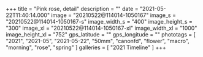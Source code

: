+++
title = "Pink rose, detail"
description = ""
date = "2021-05-22T11:40:14.000"
image = "20210522@114014-1050167"
image_s = "20210522@114014-1050167-s"
image_width_s = "400"
image_height_s = "300"
image_xl = "20210522@114014-1050167-xl"
image_width_xl = "1000"
image_height_xl = "752"
gps_latitude = ""
gps_longitude = ""
phototags = [ "2021", "2021-05", "2021-05-22", "50mm", "canonfd", "flower", "macro", "morning", "rose", "spring" ]
galleries = [ "2021 Timeline" ]
+++
